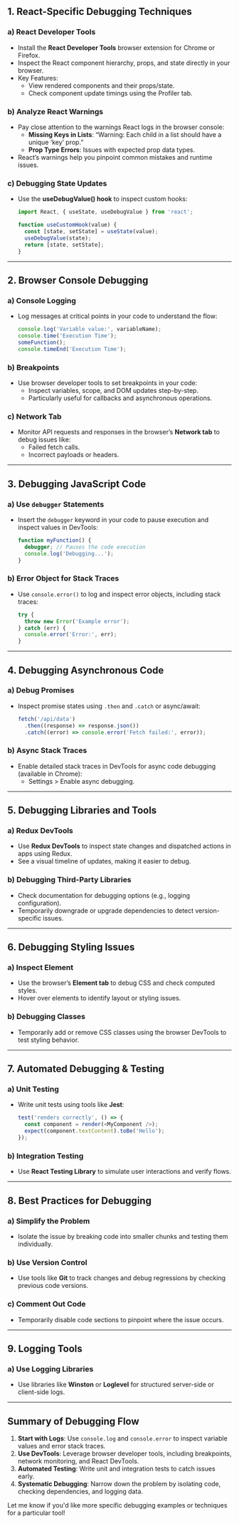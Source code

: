
## **1. React-Specific Debugging Techniques**

### **a) React Developer Tools**
- Install the **React Developer Tools** browser extension for Chrome or Firefox.
- Inspect the React component hierarchy, props, and state directly in your browser.
- Key Features:
  - View rendered components and their props/state.
  - Check component update timings using the Profiler tab.

### **b) Analyze React Warnings**
- Pay close attention to the warnings React logs in the browser console:
  - **Missing Keys in Lists**: “Warning: Each child in a list should have a unique ‘key’ prop.”
  - **Prop Type Errors**: Issues with expected prop data types.
- React’s warnings help you pinpoint common mistakes and runtime issues.

### **c) Debugging State Updates**
- Use the **useDebugValue() hook** to inspect custom hooks:
  ```javascript
  import React, { useState, useDebugValue } from 'react';

  function useCustomHook(value) {
    const [state, setState] = useState(value);
    useDebugValue(state);
    return [state, setState];
  }
  ```

---

## **2. Browser Console Debugging**

### **a) Console Logging**
- Log messages at critical points in your code to understand the flow:
  ```javascript
  console.log('Variable value:', variableName);
  console.time('Execution Time');
  someFunction();
  console.timeEnd('Execution Time');
  ```

### **b) Breakpoints**
- Use browser developer tools to set breakpoints in your code:
  - Inspect variables, scope, and DOM updates step-by-step.
  - Particularly useful for callbacks and asynchronous operations.

### **c) Network Tab**
- Monitor API requests and responses in the browser’s **Network tab** to debug issues like:
  - Failed fetch calls.
  - Incorrect payloads or headers.

---

## **3. Debugging JavaScript Code**

### **a) Use `debugger` Statements**
- Insert the `debugger` keyword in your code to pause execution and inspect values in DevTools:
  ```javascript
  function myFunction() {
    debugger; // Pauses the code execution
    console.log('Debugging...');
  }
  ```

### **b) Error Object for Stack Traces**
- Use `console.error()` to log and inspect error objects, including stack traces:
  ```javascript
  try {
    throw new Error('Example error');
  } catch (err) {
    console.error('Error:', err);
  }
  ```

---

## **4. Debugging Asynchronous Code**

### **a) Debug Promises**
- Inspect promise states using `.then` and `.catch` or async/await:
  ```javascript
  fetch('/api/data')
    .then((response) => response.json())
    .catch((error) => console.error('Fetch failed:', error));
  ```

### **b) Async Stack Traces**
- Enable detailed stack traces in DevTools for async code debugging (available in Chrome):
  - Settings > Enable async debugging.

---

## **5. Debugging Libraries and Tools**

### **a) Redux DevTools**
- Use **Redux DevTools** to inspect state changes and dispatched actions in apps using Redux.
- See a visual timeline of updates, making it easier to debug.

### **b) Debugging Third-Party Libraries**
- Check documentation for debugging options (e.g., logging configuration).
- Temporarily downgrade or upgrade dependencies to detect version-specific issues.

---

## **6. Debugging Styling Issues**

### **a) Inspect Element**
- Use the browser’s **Element tab** to debug CSS and check computed styles.
- Hover over elements to identify layout or styling issues.

### **b) Debugging Classes**
- Temporarily add or remove CSS classes using the browser DevTools to test styling behavior.

---

## **7. Automated Debugging & Testing**

### **a) Unit Testing**
- Write unit tests using tools like **Jest**:
  ```javascript
  test('renders correctly', () => {
    const component = render(<MyComponent />);
    expect(component.textContent).toBe('Hello');
  });
  ```

### **b) Integration Testing**
- Use **React Testing Library** to simulate user interactions and verify flows.

---

## **8. Best Practices for Debugging**

### **a) Simplify the Problem**
- Isolate the issue by breaking code into smaller chunks and testing them individually.

### **b) Use Version Control**
- Use tools like **Git** to track changes and debug regressions by checking previous code versions.

### **c) Comment Out Code**
- Temporarily disable code sections to pinpoint where the issue occurs.

---

## **9. Logging Tools**

### **a) Use Logging Libraries**
- Use libraries like **Winston** or **Loglevel** for structured server-side or client-side logs.

---

## Summary of Debugging Flow

1. **Start with Logs**: Use `console.log` and `console.error` to inspect variable values and error stack traces.
2. **Use DevTools**: Leverage browser developer tools, including breakpoints, network monitoring, and React DevTools.
3. **Automated Testing**: Write unit and integration tests to catch issues early.
4. **Systematic Debugging**: Narrow down the problem by isolating code, checking dependencies, and logging data.

Let me know if you'd like more specific debugging examples or techniques for a particular tool!